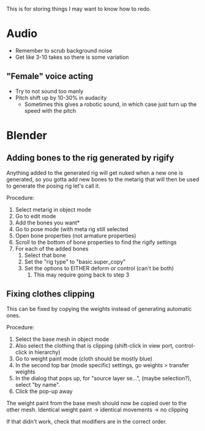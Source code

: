 This is for storing things I may want to know how to redo.

# Audio

- Remember to scrub background noise
- Get like 3-10 takes so there is some variation

## "Female" voice acting

- Try to not sound too manly
- Pitch shift up by 10-30% in audacity
  - Sometimes this gives a robotic sound, in which case just turn up the speed with the pitch

# Blender

## Adding bones to the rig generated by rigify

Anything added to the generated rig will get nuked when a new one is generated,
so you gotta add new bones to the metarig that will then be used to generate the
posing rig let's call it.

Procedure:

1. Select metarig in object mode
2. Go to edit mode
3. Add the bones you want\*
4. Go to pose mode (with meta rig still selected
5. Open bone properties (not armature properties)
6. Scroll to the bottom of bone properties to find the rigify settings
7. For each of the added bones
   1. Select that bone
   2. Set the "rig type" to "basic.super_copy"
   3. Set the options to EITHER deform or control (can't be both)
      1. This may require going back to step 3

## Fixing clothes clipping

This can be fixed by copying the weights instead of generating automatic ones.

Procedure:

1. Select the base mesh in object mode
2. Also select the clothing that is clipping (shift-click in view port,
   control-click in hierarchy)
3. Go to weight paint mode (cloth should be mostly blue)
4. In the second top bar (mode specific) settings, go weights > transfer weights
5. In the dialog that pops up, for "source layer se...", (maybe selection?),
   select "by name".
6. Click the pop-up away

The weight paint from the base mesh should now be copied over to the other mesh.
Identical weight paint -> identical movements -> no clipping

If that didn't work, check that modifiers are in the correct order.
